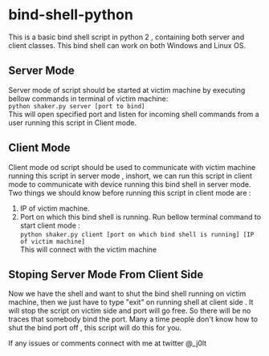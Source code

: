 # bind-shell-python
This is a basic bind shell script in python 2 , containing both server and client classes. This bind shell can work on both Windows and Linux OS.

## Server Mode

Server mode of script should be started at victim machine by executing bellow commands in terminal of victim machine:<br />
  `python shaker.py server [port to bind]` <br />
This will open specified port and listen for incoming shell commands from a user running this script in Client mode.

## Client Mode

Client mode od script should be used to communicate with victim machine running this script in server mode , inshort, we can run this script in client mode to communicate with device running this bind shell in server mode.<br />
Two things we should know before running this script in client mode are :<br />
1. IP of victim machine.
2. Port on which this bind shell is running.
Run bellow terminal command to start client mode :<br />
  `python shaker.py client [port on which bind shell is running] [IP of victim machine]`<br />
This will connect with the victim machine

## Stoping Server Mode From Client Side

Now we have the shell and want to shut the bind shell running on victim machine, then we just have to type "exit" on running shell at client side . It will stop the script on victim side and port will go free. So there will be no traces that somebody bind the port. Many a time people don't know how to shut the bind port off , this script will do this for you. <br />

If any issues or comments connect with me at twitter @_j0lt 
